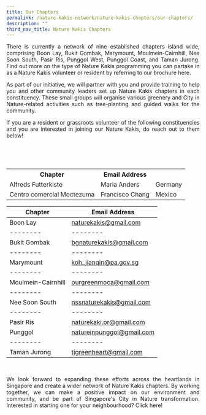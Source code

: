 ```yaml
---
title: Our Chapters
permalink: /nature-kakis-network/nature-kakis-chapters/our-chapters/
description: ""
third_nav_title: Nature Kakis Chapters
---
```

<section>
	<p align="justify">There is currently a network of nine established chapters island wide, comprising Boon Lay, Bukit Gombak, Marymount, Moulmein-Cairnhill, Nee Soon South, Pasir Ris, Punggol West, Punggol Coast, and Taman Jurong. Find out more on the type of Nature Kakis programming you can partake in as a Nature Kakis volunteer or resident by referring to our brochure here.<br></p>
	<p align="justify">As part of our initiative, we will partner with you and provide training to help you and other community leaders set up Nature Kakis chapters in each constituency. These small groups will organise various greenery and City in Nature-related activities such as tree-planting and guided walks for the community.<br></p>
	<p align="justify">If you are a resident or grassroots volunteer of the following constituencies and you are interested in joining our Nature Kakis, do reach out to them below!<br></p>


&nbsp; 
&nbsp;&nbsp;&nbsp; 
&nbsp;&nbsp;&nbsp; 
&nbsp; 
&nbsp; 
&nbsp; &nbsp; 
&nbsp;&nbsp;&nbsp; 
&nbsp;&nbsp;&nbsp; 
&nbsp; 
&nbsp; 
&nbsp;&nbsp;&nbsp; 
&nbsp;&nbsp;&nbsp; 
&nbsp;&nbsp;&nbsp; 
		
&nbsp; <table><tbody><tr><th>Chapter</th><th>Email Address</th></tr><tr><td>Alfreds Futterkiste</td><td>Maria Anders</td><td>Germany</td></tr><tr><td>Centro comercial Moctezuma</td><td>Francisco Chang</td><td>Mexico</td></tr>
</tbody></table>
	
| Chapter | Email Address |
| -------- | -------- | 
|Boon Lay|naturekakis@gmail.com|
| -------- | -------- | 
|Bukit Gombak|bgnaturekakis@gmail.com|
| -------- | -------- | 
|Marymount|koh_jianqin@pa.gov.sg|
| -------- | -------- | 
|Moulmein-Cairnhill|ourgreenmoca@gmail.com|
 -------- | -------- | 
|Nee Soon South|nssnaturekakis@gmail.com|
| -------- | -------- | 
|Pasir Ris|naturekaki.pr@gmail.com|
|Punggol|natureinpunggol@gmail.com|
| -------- | -------- | 
|Taman Jurong|tjgreenheart@gmail.com|
<br>
	
<p align="justify">We look forward to expanding these efforts across the heartlands in Singapore and create a wider network of Nature Kakis chapters. By working together, we can make a positive impact on our environment and community, and be part of Singapore's City in Nature transformation. Interested in starting one for your neighbourhood? Click here!</p>
</section>